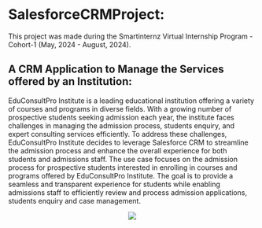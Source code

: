# SalesforceCRMProject:
This project was made during the Smartinternz Virtual Internship Program - Cohort-1 (May, 2024 - August, 2024).
## A CRM Application to Manage the Services offered by an Institution:
EduConsultPro Institute is a leading educational institution offering a variety of courses and programs in diverse fields. With a growing number of prospective students seeking admission each year, the institute faces challenges in managing the admission process, students enquiry, and expert consulting services efficiently. To address these challenges, EduConsultPro Institute decides to leverage Salesforce CRM to streamline the admission process and enhance the overall experience for both students and admissions staff.
The use case focuses on the admission process for prospective students interested in enrolling in courses and programs offered by EduConsultPro Institute. The goal is to provide a seamless and transparent experience for students while enabling admissions staff to efficiently review and process admission applications, students enquiry and case management.

<p align="center">
  <img src="https://t3.ftcdn.net/jpg/02/41/33/42/360_F_241334279_BbZbeSRyXDEyTKzVxsxOPRJFNUTFJ9wK.jpg" >
</p>
